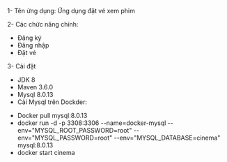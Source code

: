 1- Tên ứng dụng: Ứng dụng đặt vé xem phim

2- Các chức năng chính: 
 - Đăng ký 
 - Đăng nhập
 - Đặt vé

3- Cài đặt
 - JDK 8
 - Maven 3.6.0
 - Mysql 8.0.13
 - Cài Mysql trên Dockder:
  + Docker pull mysql:8.0.13
  + docker run -d -p 3308:3306 --name=docker-mysql --env="MYSQL_ROOT_PASSWORD=root" --env="MYSQL_PASSWORD=root" --env="MYSQL_DATABASE=cinema" mysql:8.0.13
  + docker start cinema 
  
